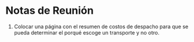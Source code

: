 # Notas de Reunión

1. Colocar una página con el resumen de costos de despacho para que se pueda determinar el porqué escoge un transporte y no otro.